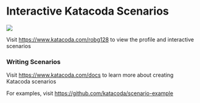 # Interactive Katacoda Scenarios

[![](http://shields.katacoda.com/katacoda/robg128/count.svg)](https://www.katacoda.com/robg128 "Get your profile on Katacoda.com")

Visit https://www.katacoda.com/robg128 to view the profile and interactive scenarios

### Writing Scenarios
Visit https://www.katacoda.com/docs to learn more about creating Katacoda scenarios

For examples, visit https://github.com/katacoda/scenario-example
